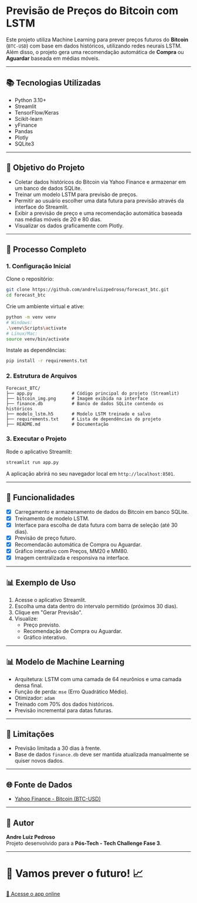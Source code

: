 
# Previsão de Preços do Bitcoin com LSTM

Este projeto utiliza Machine Learning para prever preços futuros do **Bitcoin** (`BTC-USD`) com base em dados históricos, utilizando redes neurais LSTM.  
Além disso, o projeto gera uma recomendação automática de **Compra** ou **Aguardar** baseada em médias móveis.

---

## 📚 Tecnologias Utilizadas

- Python 3.10+
- Streamlit
- TensorFlow/Keras
- Scikit-learn
- yFinance
- Pandas
- Plotly
- SQLite3

---

## 🎯 Objetivo do Projeto

- Coletar dados históricos do Bitcoin via Yahoo Finance e armazenar em um banco de dados SQLite.
- Treinar um modelo LSTM para previsão de preços.
- Permitir ao usuário escolher uma data futura para previsão através da interface do Streamlit.
- Exibir a previsão de preço e uma recomendação automática baseada nas médias móveis de 20 e 80 dias.
- Visualizar os dados graficamente com Plotly.

---

## 💪 Processo Completo

### 1. Configuração Inicial

Clone o repositório:
```bash
git clone https://github.com/andreluizpedroso/forecast_btc.git
cd forecast_btc
```

Crie um ambiente virtual e ative:
```bash
python -m venv venv
# Windows:
.\venv\Scripts\activate
# Linux/Mac:
source venv/bin/activate
```

Instale as dependências:
```bash
pip install -r requirements.txt
```

### 2. Estrutura de Arquivos
```
Forecast_BTC/
├── app.py               # Código principal do projeto (Streamlit)
├── bitcoin_img.png      # Imagem exibida na interface
├── finance.db           # Banco de dados SQLite contendo os históricos
├── modelo_lstm.h5       # Modelo LSTM treinado e salvo
├── requirements.txt     # Lista de dependências do projeto
├── README.md            # Documentação
```

### 3. Executar o Projeto

Rode o aplicativo Streamlit:
```bash
streamlit run app.py
```

A aplicação abrirá no seu navegador local em `http://localhost:8501`.

---

## 🔢 Funcionalidades

- [x] Carregamento e armazenamento de dados do Bitcoin em banco SQLite.
- [x] Treinamento de modelo LSTM.
- [x] Interface para escolha de data futura com barra de seleção (até 30 dias).
- [x] Previsão de preço futuro.
- [x] Recomendacão automática de Compra ou Aguardar.
- [x] Gráfico interativo com Preços, MM20 e MM80.
- [x] Imagem centralizada e responsiva na interface.

---

## 📊 Exemplo de Uso

1. Acesse o aplicativo Streamlit.
2. Escolha uma data dentro do intervalo permitido (próximos 30 dias).
3. Clique em "Gerar Previsão".
4. Visualize:
   - Preço previsto.
   - Recomendação de Compra ou Aguardar.
   - Gráfico interativo.

---

## 📊 Modelo de Machine Learning

- Arquitetura: LSTM com uma camada de 64 neurônios e uma camada densa final.
- Função de perda: `mse` (Erro Quadrático Médio).
- Otimizador: `adam`
- Treinado com 70% dos dados históricos.
- Previsão incremental para datas futuras.

---

## 📅 Limitações

- Previsão limitada a 30 dias à frente.
- Base de dados `finance.db` deve ser mantida atualizada manualmente se quiser novos dados.

---

## 🌐 Fonte de Dados

- [Yahoo Finance - Bitcoin (BTC-USD)](https://finance.yahoo.com/quote/BTC-USD)

---

## 👤 Autor

**Andre Luiz Pedroso**  
Projeto desenvolvido para a **Pós-Tech - Tech Challenge Fase 3**.

---

# 🚀 Vamos prever o futuro! 📈  
[🔗 Acesse o app online](https://forecastbtc-jisdg7mfjdwzjngbr6suwq.streamlit.app/)
